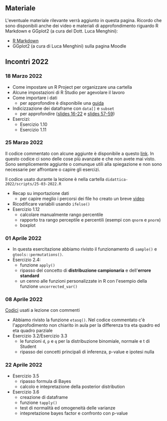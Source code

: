 ## Materiale

L'eventuale materiale rilevante verrà aggiunto in questa pagina. Ricordo che sono disponibili anche dei video e materiali di approfondimento riguardo R  Markdown e GGplot2 (a cura del Dott. Luca Menghini):

- [R Markdown](https://filippogambarota.github.io/rmarkdown-intro/)
- GGplot2 (a cura di Luca Menghini) sulla pagina Moodle

## Incontri 2022

### 18 Marzo 2022

- Come impostare un R Project per organizzare una cartella
- Alcune impostazioni di R Studio per agevolare il lavoro
- Come importare i dati
    - per approfondire è disponibile una [guida](https://filippogambarota.github.io/corsoR/extra/importing_data.html)
- Indicizzazione dei dataframe con `data[]` e `subset`
    - per approfondire ([slides 16-22](https://filippogambarota.github.io/corsoR/slides/3_data_structures/3_data_structures.html#16) e [slides 57-59](https://filippogambarota.github.io/corsoR/slides/3_data_structures/3_data_structures.html#57))
- Esercizi:
    - Esercizio 1.10
    - Esercizio 1.11

### 25 Marzo 2022

Il codice commentato con alcune aggiunte è disponibile a questo [link](didattica-2022/reports/di-25-03-2022.html). In questo codice ci sono delle cose più avanzate e che non avete mai visto. Sono semplicemente aggiunte o comunque utili alla spiegazione e non sono necessarie per affrontare o capire gli esercizi.

Il codice usato durante la lezione è nella cartella `didattica-2022/scripts/25-03-2022.R`

- Recap su importazione dati
    - per capire meglio i percorsi dei file ho creato un breve [video](https://youtu.be/MvdVqB5brZo)
- Ricodificare variabili usando `ifelse()`
- Esercizio 1.12
    - calcolare manualmente rango percentile
    - rapporto tra rango perceptile e percentili (esempi con `qnorm` e `pnorm`)
    - boxplot

### 01 Aprile 2022

- In questa esercitazione abbiamo rivisto il funzionamento di `sample()` e `gtools::permutations()`.
- Esercizio 2.4:
    - funzione `apply()`
    - ripasso del concetto di **distribuzione campionaria** e dell'**errore standard**
    - un cenno alle funzioni personalizzate in R con l'esempio della funzione `uncorrected_var()`
    
### 08 Aprile 2022

[Codici](didattica-2022/reports/di-08-04-2022.html) usati a lezione con commenti

- Abbiamo rivisto la funzione `etasq()`. Nel codice commentato c'è l'approfodimento non chiarito in aula per la differenza tra eta quadro ed eta quadro parziale
- Esercizio 3.2/Esercizio 3.3
    - le funzioni `d`, `p` e `q` per la distribuzione binomiale, normale e t di Student
    - ripasso dei concetti principali di inferenza, p-value e ipotesi nulla
    
### 22 Aprile 2022

- Esercizio 3.5
    - ripasso formula di Bayes
    - calcolo e intepretazione della posterior distribution
- Esercizio 3.6
    - creazione di dataframe
    - funzione `tapply()`
    - test di normalità ed omogeneità delle varianze
    - intepretazione bayes factor e confronto con p-value
    
